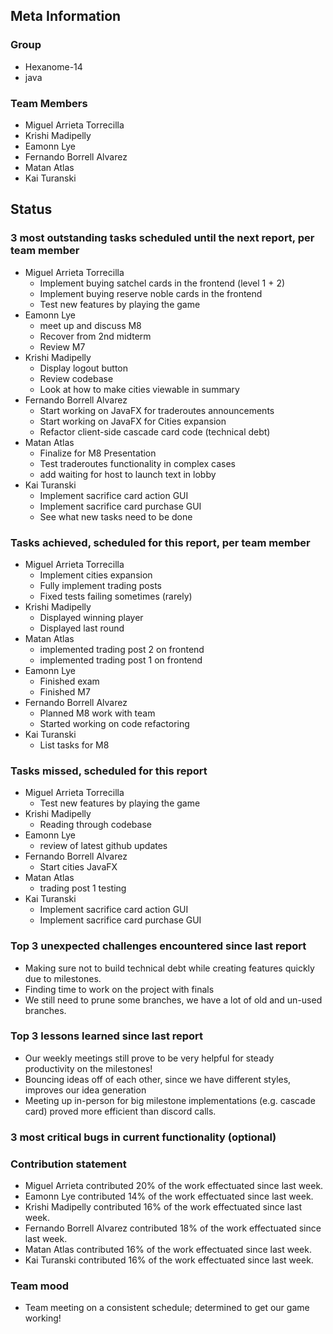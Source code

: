 ## Meta Information

### Group

- Hexanome-14
- java

### Team Members

- Miguel Arrieta Torrecilla
- Krishi Madipelly
- Eamonn Lye
- Fernando Borrell Alvarez
- Matan Atlas
- Kai Turanski

## Status

### 3 most outstanding tasks scheduled until the next report, per team member

- Miguel Arrieta Torrecilla
  - Implement buying satchel cards in the frontend (level 1 + 2)
  - Implement buying reserve noble cards in the frontend
  - Test new features by playing the game
- Eamonn Lye
  - meet up and discuss M8
  - Recover from 2nd midterm
  - Review M7 
- Krishi Madipelly
  - Display logout button
  - Review codebase
  - Look at how to make cities viewable in summary
- Fernando Borrell Alvarez
  - Start working on JavaFX for traderoutes announcements
  - Start working on JavaFX for Cities expansion
  - Refactor client-side cascade card code (technical debt)
- Matan Atlas
  - Finalize for M8 Presentation
  - Test traderoutes functionality in complex cases
  - add waiting for host to launch text in lobby
- Kai Turanski
  - Implement sacrifice card action GUI 
  - Implement sacrifice card purchase GUI
  - See what new tasks need to be done

### Tasks achieved, scheduled for this report, per team member

- Miguel Arrieta Torrecilla
  - Implement cities expansion
  - Fully implement trading posts
  - Fixed tests failing sometimes (rarely)
- Krishi Madipelly
  - Displayed winning player
  - Displayed last round
- Matan Atlas
  - implemented trading post 2 on frontend
  - implemented trading post 1 on frontend 
- Eamonn Lye
  - Finished exam
  - Finished M7
- Fernando Borrell Alvarez
  - Planned M8 work with team
  - Started working on code refactoring
- Kai Turanski
  - List tasks for M8 

### Tasks missed, scheduled for this report

- Miguel Arrieta Torrecilla
  - Test new features by playing the game
- Krishi Madipelly
  - Reading through codebase
- Eamonn Lye
  - review of latest github updates
- Fernando Borrell Alvarez
  - Start cities JavaFX
- Matan Atlas
  - trading post 1 testing 
- Kai Turanski
  - Implement sacrifice card action GUI 
  - Implement sacrifice card purchase GUI

### Top 3 unexpected challenges encountered since last report

- Making sure not to build technical debt while creating features quickly due to milestones.
- Finding time to work on the project with finals
- We still need to prune some branches, we have a lot of old and un-used branches.

### Top 3 lessons learned since last report

- Our weekly meetings still prove to be very helpful for steady productivity on the milestones!
- Bouncing ideas off of each other, since we have different styles, improves our idea generation
- Meeting up in-person for big milestone implementations (e.g. cascade card) proved more efficient than discord calls.

### 3 most critical bugs in current functionality (optional)

### Contribution statement

- Miguel Arrieta contributed 20% of the work effectuated since last week.
- Eamonn Lye contributed 14% of the work effectuated since last week.
- Krishi Madipelly contributed 16% of the work effectuated since last week.
- Fernando Borrell Alvarez contributed 18% of the work effectuated since last week.
- Matan Atlas contributed 16% of the work effectuated since last week.
- Kai Turanski contributed 16% of the work effectuated since last week.

### Team mood

- Team meeting on a consistent schedule; determined to get our game working! 
